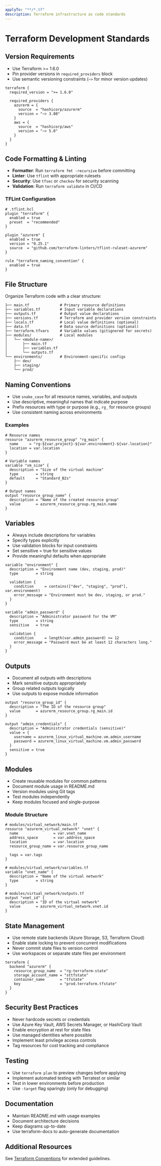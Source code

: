 ```yaml
---
applyTo: "**/*.tf"
description: Terraform infrastructure as code standards
---
```


# Terraform Development Standards

## Version Requirements
- Use Terraform >= 1.6.0
- Pin provider versions in `required_providers` block
- Use semantic versioning constraints (`~>` for minor version updates)

```hcl
terraform {
  required_version = ">= 1.6.0"
  
  required_providers {
    azurerm = {
      source  = "hashicorp/azurerm"
      version = "~> 3.80"
    }
    aws = {
      source  = "hashicorp/aws"
      version = "~> 5.0"
    }
  }
}
```

## Code Formatting & Linting

- **Formatter**: Run `terraform fmt -recursive` before committing
- **Linter**: Use `tflint` with appropriate rulesets
- **Security**: Use `tfsec` or `checkov` for security scanning
- **Validation**: Run `terraform validate` in CI/CD

### TFLint Configuration
```hcl
# .tflint.hcl
plugin "terraform" {
  enabled = true
  preset  = "recommended"
}

plugin "azurerm" {
  enabled = true
  version = "0.25.1"
  source  = "github.com/terraform-linters/tflint-ruleset-azurerm"
}

rule "terraform_naming_convention" {
  enabled = true
}
```

## File Structure

Organize Terraform code with a clear structure:

```
├── main.tf              # Primary resource definitions
├── variables.tf         # Input variable declarations
├── outputs.tf           # Output value declarations
├── versions.tf          # Terraform and provider version constraints
├── locals.tf            # Local value definitions (optional)
├── data.tf              # Data source definitions (optional)
├── terraform.tfvars     # Variable values (gitignored for secrets)
├── modules/             # Local modules
│   └── <module-name>/
│       ├── main.tf
│       ├── variables.tf
│       └── outputs.tf
└── environments/        # Environment-specific configs
    ├── dev/
    ├── staging/
    └── prod/
```

## Naming Conventions

- Use `snake_case` for all resource names, variables, and outputs
- Use descriptive, meaningful names that indicate purpose
- Prefix resources with type or purpose (e.g., `rg_` for resource groups)
- Use consistent naming across environments

### Examples
```hcl
# Resource names
resource "azurerm_resource_group" "rg_main" {
  name     = "rg-${var.project}-${var.environment}-${var.location}"
  location = var.location
}

# Variable names
variable "vm_size" {
  description = "Size of the virtual machine"
  type        = string
  default     = "Standard_B2s"
}

# Output names
output "resource_group_name" {
  description = "Name of the created resource group"
  value       = azurerm_resource_group.rg_main.name
}
```

## Variables

- Always include descriptions for variables
- Specify types explicitly
- Use validation blocks for input constraints
- Set sensitive = true for sensitive values
- Provide meaningful defaults when appropriate

```hcl
variable "environment" {
  description = "Environment name (dev, staging, prod)"
  type        = string
  
  validation {
    condition     = contains(["dev", "staging", "prod"], var.environment)
    error_message = "Environment must be dev, staging, or prod."
  }
}

variable "admin_password" {
  description = "Administrator password for the VM"
  type        = string
  sensitive   = true
  
  validation {
    condition     = length(var.admin_password) >= 12
    error_message = "Password must be at least 12 characters long."
  }
}
```

## Outputs

- Document all outputs with descriptions
- Mark sensitive outputs appropriately
- Group related outputs logically
- Use outputs to expose module information

```hcl
output "resource_group_id" {
  description = "The ID of the resource group"
  value       = azurerm_resource_group.rg_main.id
}

output "admin_credentials" {
  description = "Administrator credentials (sensitive)"
  value = {
    username = azurerm_linux_virtual_machine.vm.admin_username
    password = azurerm_linux_virtual_machine.vm.admin_password
  }
  sensitive = true
}
```

## Modules

- Create reusable modules for common patterns
- Document module usage in README.md
- Version modules using Git tags
- Test modules independently
- Keep modules focused and single-purpose

### Module Structure
```hcl
# modules/virtual_network/main.tf
resource "azurerm_virtual_network" "vnet" {
  name                = var.vnet_name
  address_space       = var.address_space
  location            = var.location
  resource_group_name = var.resource_group_name
  
  tags = var.tags
}

# modules/virtual_network/variables.tf
variable "vnet_name" {
  description = "Name of the virtual network"
  type        = string
}

# modules/virtual_network/outputs.tf
output "vnet_id" {
  description = "ID of the virtual network"
  value       = azurerm_virtual_network.vnet.id
}
```

## State Management

- Use remote state backends (Azure Storage, S3, Terraform Cloud)
- Enable state locking to prevent concurrent modifications
- Never commit state files to version control
- Use workspaces or separate state files per environment

```hcl
terraform {
  backend "azurerm" {
    resource_group_name  = "rg-terraform-state"
    storage_account_name = "sttfstate"
    container_name       = "tfstate"
    key                  = "prod.terraform.tfstate"
  }
}
```

## Security Best Practices

- Never hardcode secrets or credentials
- Use Azure Key Vault, AWS Secrets Manager, or HashiCorp Vault
- Enable encryption at rest for state files
- Use managed identities where possible
- Implement least privilege access controls
- Tag resources for cost tracking and compliance

## Testing

- Use `terraform plan` to preview changes before applying
- Implement automated testing with Terratest or similar
- Test in lower environments before production
- Use `-target` flag sparingly (only for debugging)

## Documentation

- Maintain README.md with usage examples
- Document architecture decisions
- Keep diagrams up-to-date
- Use terraform-docs to auto-generate documentation

## Additional Resources

See [Terraform Conventions](../docs/terraform-conventions.md) for extended guidelines.
